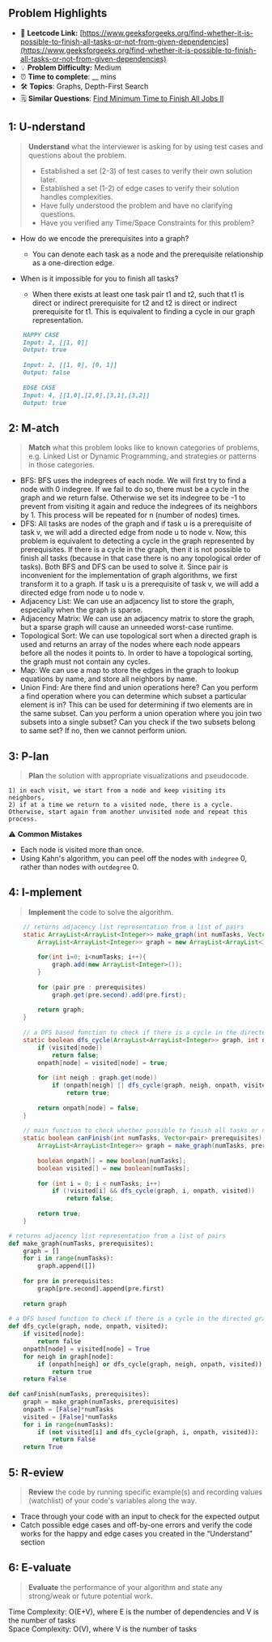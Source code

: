 ## Problem Highlights

* 🔗 **Leetcode Link:** [https://www.geeksforgeeks.org/find-whether-it-is-possible-to-finish-all-tasks-or-not-from-given-dependencies](https://www.geeksforgeeks.org/find-whether-it-is-possible-to-finish-all-tasks-or-not-from-given-dependencies)
* 💡 **Problem Difficulty:** Medium
* ⏰ **Time to complete**: __ mins
* 🛠️ **Topics**: Graphs, Depth-First Search
* 🗒️ **Similar Questions**: [Find Minimum Time to Finish All Jobs II](https://leetcode.com/problems/find-minimum-time-to-finish-all-jobs-ii/)

## 1: **U-nderstand**

> **Understand** what the interviewer is asking for by using test cases and questions about the problem.
> 
> - Established a set (2-3) of test cases to verify their own solution later.
> - Established a set (1-2) of edge cases to verify their solution handles complexities.
> - Have fully understood the problem and have no clarifying questions.
> - Have you verified any Time/Space Constraints for this problem?

- How do we encode the prerequisites into a graph?
  - You can denote each task as a node and the prerequisite relationship as a one-direction edge.

- When is it impossible for you to finish all tasks?
  - When there exists at least one task pair t1 and t2, such that t1 is direct or indirect prerequisite for t2 and t2 is direct or indirect prerequisite for t1. This is equivalent to finding a cycle in our graph representation.
    
```markdown
    HAPPY CASE
    Input: 2, [[1, 0]] 
    Output: true 
    
    Input: 2, [[1, 0], [0, 1]] 
    Output: false 
    
    EDGE CASE
    Input: 4, [[1,0],[2,0],[3,1],[3,2]]
    Output: true
```
    
## 2: M-atch

> **Match** what this problem looks like to known categories of problems, e.g. Linked List or Dynamic Programming, and strategies or patterns in those categories.
    
- BFS: BFS uses the indegrees of each node. We will first try to find a node with 0 indegree. If we fail to do so, there must be a cycle in the graph and we return false. Otherwise we set its indegree to be -1 to prevent from visiting it again and reduce the indegrees of its neighbors by 1. This process will be repeated for n (number of nodes) times.
- DFS: All tasks are nodes of the graph and if task u is a prerequisite of task v, we will add a directed edge from node u to node v. Now, this problem is equivalent to detecting a cycle in the graph represented by prerequisites. If there is a cycle in the graph, then it is not possible to finish all tasks (because in that case there is no any topological order of tasks). Both BFS and DFS can be used to solve it.
Since pair is inconvenient for the implementation of graph algorithms, we first transform it to a graph. If task u is a prerequisite of task v, we will add a directed edge from node u to node v.
- Adjacency List: We can use an adjacency list to store the graph, especially when the graph is sparse.
- Adjacency Matrix: We can use an adjacency matrix to store the graph, but a sparse graph will cause an unneeded worst-case runtime.
- Topological Sort: We can use topological sort when a directed graph is used and returns an array of the nodes where each node appears before all the nodes it points to. In order to have a topological sorting, the graph must not contain any cycles.
- Map: We can use a map to store the edges in the graph to lookup equations by name, and store all neighbors by name.
- Union Find: Are there find and union operations here? Can you perform a find operation where you can determine which subset a particular element is in? This can be used for determining if two elements are in the same subset. Can you perform a union operation where you join two subsets into a single subset? Can you check if the two subsets belong to same set? If no, then we cannot perform union. 
    
## 3: P-lan

> **Plan** the solution with appropriate visualizations and pseudocode.
    
```
1) in each visit, we start from a node and keep visiting its neighbors, 
2) if at a time we return to a visited node, there is a cycle. Otherwise, start again from another unvisited node and repeat this process. 
```
    
⚠️ **Common Mistakes**

* Each node is visited more than once.
* Using Kahn's algorithm, you can peel off the nodes with `indegree` 0, rather than nodes with `outdegree` 0.

## 4: I-mplement

> **Implement** the code to solve the algorithm.
    
```java
    // returns adjacency list representation from a list of pairs
    static ArrayList<ArrayList<Integer>> make_graph(int numTasks, Vector<pair> prerequisites) {
        ArrayList<ArrayList<Integer>> graph = new ArrayList<ArrayList<Integer>>(numTasks);
 
        for(int i=0; i<numTasks; i++){
            graph.add(new ArrayList<Integer>());
        }
 
        for (pair pre : prerequisites)
            graph.get(pre.second).add(pre.first);
 
        return graph;
    }
     
    // a DFS based function to check if there is a cycle in the directed graph
    static boolean dfs_cycle(ArrayList<ArrayList<Integer>> graph, int node, boolean onpath[], boolean visited[]) {
        if (visited[node])
            return false;
        onpath[node] = visited[node] = true;
 
        for (int neigh : graph.get(node))
            if (onpath[neigh] || dfs_cycle(graph, neigh, onpath, visited))
                return true;
 
        return onpath[node] = false;
    }
     
    // main function to check whether possible to finish all tasks or not
    static boolean canFinish(int numTasks, Vector<pair> prerequisites) {
        ArrayList<ArrayList<Integer>> graph = make_graph(numTasks, prerequisites);
         
        boolean onpath[] = new boolean[numTasks];
        boolean visited[] = new boolean[numTasks];
 
        for (int i = 0; i < numTasks; i++)
            if (!visited[i] && dfs_cycle(graph, i, onpath, visited))
                return false;
 
        return true;
    }
```
    
```python
# returns adjacency list representation from a list of pairs
def make_graph(numTasks, prerequisites):
    graph = []
    for i in range(numTasks):
        graph.append([])
 
    for pre in prerequisites:
        graph[pre.second].append(pre.first)
 
    return graph
 
# a DFS based function to check if there is a cycle in the directed graph
def dfs_cycle(graph, node, onpath, visited):
    if visited[node]:
        return false
    onpath[node] = visited[node] = True
    for neigh in graph[node]:
        if (onpath[neigh] or dfs_cycle(graph, neigh, onpath, visited)):
            return true
    return False
 
def canFinish(numTasks, prerequisites):
    graph = make_graph(numTasks, prerequisites)
    onpath = [False]*numTasks
    visited = [False]*numTasks
    for i in range(numTasks):
        if (not visited[i] and dfs_cycle(graph, i, onpath, visited)):
            return False
    return True
```
    
## 5: R-eview
    
> **Review** the code by running specific example(s) and recording values (watchlist) of your code's variables along the way.

- Trace through your code with an input to check for the expected output
- Catch possible edge cases and off-by-one errors and verify the code works for the happy and edge cases you created in the “Understand” section

    
## 6: E-valuate

> **Evaluate** the performance of your algorithm and state any strong/weak or future potential work.

Time Complexity: O(E+V), where E is the number of dependencies and V is the number of tasks
<br>
Space Complexity: O(V), where V is the number of tasks